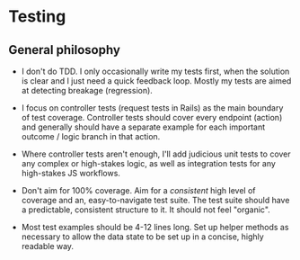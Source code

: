 # Testing


## General philosophy

  * I don't do TDD. I only occasionally write my tests first, when the solution is clear and I just need a quick feedback loop. Mostly my tests are aimed at detecting breakage (regression).

  * I focus on controller tests (request tests in Rails) as the main boundary of test coverage. Controller tests should cover every endpoint (action) and generally should have a separate example for each important outcome / logic branch in that action.

  * Where controller tests aren't enough, I'll add judicious unit tests to cover any complex or high-stakes logic, as well as integration tests for any high-stakes JS workflows.

  * Don't aim for 100% coverage. Aim for a *consistent* high level of coverage and an, easy-to-navigate test suite. The test suite should have a predictable, consistent structure to it. It should not feel "organic".

  * Most test examples should be 4-12 lines long. Set up helper methods as necessary to allow the data state to be set up in a concise, highly readable way.
